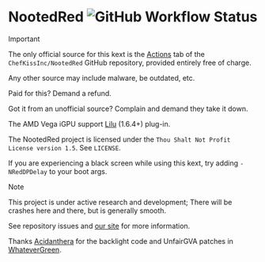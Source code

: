 # NootedRed ![GitHub Workflow Status](https://img.shields.io/github/actions/workflow/status/NootInc/NootedRed/main.yml?branch=master&logo=github&style=for-the-badge)

> [!IMPORTANT]
> The only official source for this kext is the [Actions](https://github.com/ChefKissInc/NootedRed/actions/workflows/main.yml) tab of the `ChefKissInc/NootedRed` GitHub repository, provided entirely free of charge.
>
> Any other source may include malware, be outdated, etc.
>
> Paid for this? Demand a refund.
>
> Got it from an unofficial source? Complain and demand they take it down.

The AMD Vega iGPU support [Lilu](https://github.com/acidanthera/Lilu) (1.6.4+) plug-in.

The NootedRed project is licensed under the `Thou Shalt Not Profit License version 1.5`. See `LICENSE`.

If you are experiencing a black screen while using this kext, try adding `-NRedDPDelay` to your boot args.

> [!NOTE]
> This project is under active research and development; There will be crashes here and there, but is generally smooth.
>
> See repository issues and [our site](https://ChefKissInc.github.io) for more information.

Thanks [Acidanthera](https://github.com/Acidanthera) for the backlight code and UnfairGVA patches in [WhateverGreen](https://github.com/Acidanthera/WhateverGreen).
